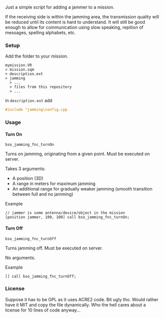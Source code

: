 Just a simple script for adding a jammer to a mission.

If the receiving side is within the jamming area, the transmission quality will be reduced until its content is hard to understand. It will still be good enough to allow for communication using slow speaking, repition of messages, spelling alphabets, etc.

### Setup

Add the folder to your mission.

```
mymission.VR
> mission.sqm
> description.ext
> jamming
  > ...
  > files from this repository
  > ...
```

in `description.ext` add
```cpp
#include "jamming\config.cpp
```

### Usage

#### Turn On

`bso_jamming_fnc_turnOn`

Turns on jamming, originating from a given point.
Must be executed on server.

Takes 3 arguments:
- A position (3D)
- A range in meters for maximum jamming
- An additional range for gradually weaker jamming (smooth transition between full and no jamming)

Example
```sqf
// jammer is some antenna/device/object in the mission
[position jammer, 100, 100] call bso_jamming_fnc_turnOn;
```

#### Turn Off

`bso_jamming_fnc_turnOff`

Turns jamming off.
Must be executed on server.

No arguments.

Example
```sqf
[] call bso_jamming_fnc_turnOff;
```


### License

Suppose it has to be GPL as it uses ACRE2 code. Bit ugly tho. Would rather have it MIT and copy the file dynamically.
Who the hell cares about a license for 10 lines of code anyway...
